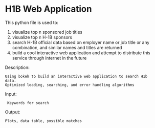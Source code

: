 # H1B Web Application
This python file is used to:
1. visualize top n sponsored job titles
2. visualize top n H-1B sponsors
3. search H-1B official data based on employer name or job title or any combination, and similar names and titles are returned
4. build a cool interactive web application and attempt to distribute this service through internet in the future


Description:

    Using bokeh to build an interactive web application to search H1b data.
    Optimized loading, searching, and error handling algorithms

Input:

     Keywords for search
    		

Output:

    Plots, data table, possible matches
